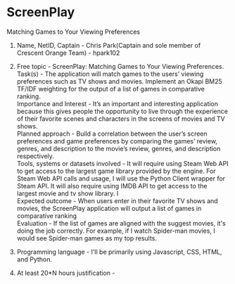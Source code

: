 # ScreenPlay
Matching Games to Your Viewing Preferences

1. Name, NetID, Captain - Chris Park(Captain and sole member of Crescent Orange Team) - hpark102

2. Free topic - ScreenPlay: Matching Games to Your Viewing Preferences. 
<br> Task(s) - The application will match games to the users’ viewing preferences such as TV shows and movies. Implement an Okapi BM25 TF/IDF weighting for the output of a list of games in comparative ranking.
<br>Importance and Interest - It’s an important and interesting application because this gives people the opportunity to live through the experience of their favorite scenes and characters in the screens of movies and TV shows.
<br>Planned approach - Build a correlation between the user’s screen preferences and game preferences by comparing the games’ review, genres, and description to the movie’s review, genres, and description respectively.
<br>Tools, systems or datasets involved - It will require using Steam Web API to get access to the largest game library provided by the engine. For Steam Web API calls and usage, I will use the Python Client wrapper for Steam API. It will also require using IMDB API to get access to the largest movie and tv show library. I 
<br>Expected outcome - When users enter in their favorite TV shows and movies, the ScreenPlay application will output a list of games in comparative ranking 
<br>Evaluation - If the list of games are aligned with the suggest movies, it's doing the job correctly. For example, if I watch Spider-man movies, I would see Spider-man games as my top results.

3. Programming language - I'll be primarily using Javascript, CSS, HTML, and Python.

4. At least 20*N hours justification - 



 
